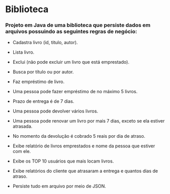 # Biblioteca

### Projeto em Java de uma biblioteca que persiste dados em arquivos possuindo as seguintes regras de negócio:

- Cadastra livro (id, titulo, autor).

- Lista livro.

- Exclui (não pode excluir um livro que está emprestado).

- Busca por título ou por autor.

- Faz empréstimo de livro.

- Uma pessoa pode fazer empréstimo de no máximo 5 livros.

- Prazo de entrega é de 7 dias.

- Uma pessoa pode devolver vários livros.

- Uma pessoa pode renovar um livro por mais 7 dias, exceto se ela estiver atrasada.

- No momento da devolução é cobrado 5 reais por dia de atraso.

- Exibe relatório de livros emprestados e nome da pessoa que estiver com ele.

- Exibe os TOP 10 usuários que mais locam livros.

- Exibe relatórios do cliente que atrasaram a entrega e quantos dias de atraso.

- Persiste tudo em arquivo por meio de JSON.
